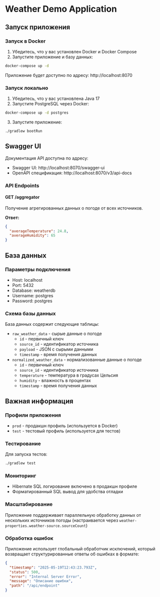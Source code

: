 # Weather Demo Application

## Запуск приложения

### Запуск в Docker

1. Убедитесь, что у вас установлен Docker и Docker Compose
2. Запустите приложение и базу данных:
```bash
docker-compose up -d
```

Приложение будет доступно по адресу: http://localhost:8070

### Запуск локально

1. Убедитесь, что у вас установлена Java 17
2. Запустите PostgreSQL через Docker:
```bash
docker-compose up -d postgres
```
3. Запустите приложение:
```bash
./gradlew bootRun
```

## Swagger UI

Документация API доступна по адресу:
- Swagger UI: http://localhost:8070/swagger-ui
- OpenAPI спецификация: http://localhost:8070/v3/api-docs

### API Endpoints

#### GET /aggregator
Получение агрегированных данных о погоде от всех источников.

**Ответ:**
```json
{
  "averageTemperature": 24.8,
  "averageHumidity": 65
}
```

## База данных

### Параметры подключения
- Host: localhost
- Port: 5432
- Database: weatherdb
- Username: postgres
- Password: postgres

### Схема базы данных
База данных содержит следующие таблицы:
- `raw_weather_data` - сырые данные о погоде
  - `id` - первичный ключ
  - `source_id` - идентификатор источника
  - `payload` - JSON с сырыми данными
  - `timestamp` - время получения данных
- `normalized_weather_data` - нормализованные данные о погоде
  - `id` - первичный ключ
  - `source_id` - идентификатор источника
  - `temperature` - температура в градусах Цельсия
  - `humidity` - влажность в процентах
  - `timestamp` - время получения данных

## Важная информация

### Профили приложения
- `prod` - продакшн профиль (используется в Docker)
- `test` - тестовый профиль (используется для тестов)

### Тестирование
Для запуска тестов:
```bash
./gradlew test
```

### Мониторинг
- Hibernate SQL логирование включено в продакшн профиле
- Форматированный SQL вывод для удобства отладки

### Масштабирование
Приложение поддерживает параллельную обработку данных от нескольких источников погоды (настраивается через `weather-properties.weather-source.sourceCount`)

### Обработка ошибок
Приложение использует глобальный обработчик исключений, который возвращает структурированные ответы об ошибках в формате:
```json
{
  "timestamp": "2025-05-19T12:43:23.793Z",
  "status": 500,
  "error": "Internal Server Error",
  "message": "Описание ошибки",
  "path": "/api/endpoint"
}
``` 